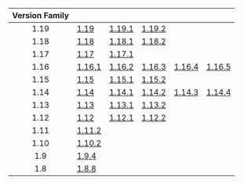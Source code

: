| Version Family | | | | | |
|:---:|---|---|---|---|---|
| 1.19 | [1.19](https://github.com/BaldGang/spigot-build/releases/download/20220901/spigot-1.19.jar) | [1.19.1](https://github.com/BaldGang/spigot-build/releases/download/20220901/spigot-1.19.1.jar) | [1.19.2](https://github.com/BaldGang/spigot-build/releases/download/20220901/spigot-1.19.2.jar) | | |
| 1.18 | [1.18](https://github.com/BaldGang/spigot-build/releases/download/20220901/spigot-1.18.jar) | [1.18.1](https://github.com/BaldGang/spigot-build/releases/download/20220901/spigot-1.18.1.jar) | [1.18.2](https://github.com/BaldGang/spigot-build/releases/download/20220901/spigot-1.18.2.jar) | | |
| 1.17 | [1.17](https://github.com/BaldGang/spigot-build/releases/download/20220901/spigot-1.17.jar) | [1.17.1](https://github.com/BaldGang/spigot-build/releases/download/20220901/spigot-1.17.1.jar) | | | |
| 1.16 | [1.16.1](https://github.com/BaldGang/spigot-build/releases/download/20220901/spigot-1.16.1.jar) | [1.16.2](https://github.com/BaldGang/spigot-build/releases/download/20220901/spigot-1.16.2.jar) | [1.16.3](https://github.com/BaldGang/spigot-build/releases/download/20220901/spigot-1.16.3.jar) | [1.16.4](https://github.com/BaldGang/spigot-build/releases/download/20220901/spigot-1.16.4.jar) | [1.16.5](https://github.com/BaldGang/spigot-build/releases/download/20220901/spigot-1.16.5.jar) |
| 1.15 | [1.15](https://github.com/BaldGang/spigot-build/releases/download/20220901/spigot-1.15.jar) | [1.15.1](https://github.com/BaldGang/spigot-build/releases/download/20220901/spigot-1.15.1.jar) | [1.15.2](https://github.com/BaldGang/spigot-build/releases/download/20220901/spigot-1.15.2.jar) | | |
| 1.14 | [1.14](https://github.com/BaldGang/spigot-build/releases/download/20220901/spigot-1.14.jar) | [1.14.1](https://github.com/BaldGang/spigot-build/releases/download/20220901/spigot-1.14.1.jar) | [1.14.2](https://github.com/BaldGang/spigot-build/releases/download/20220901/spigot-1.14.2.jar) | [1.14.3](https://github.com/BaldGang/spigot-build/releases/download/20220901/spigot-1.14.3.jar) | [1.14.4](https://github.com/BaldGang/spigot-build/releases/download/20220901/spigot-1.14.4.jar) |
| 1.13 | [1.13](https://github.com/BaldGang/spigot-build/releases/download/20220901/spigot-1.13.jar) | [1.13.1](https://github.com/BaldGang/spigot-build/releases/download/20220901/spigot-1.13.1.jar) | [1.13.2](https://github.com/BaldGang/spigot-build/releases/download/20220901/spigot-1.13.2.jar) | | |
| 1.12 | [1.12](https://github.com/BaldGang/spigot-build/releases/download/20220901/spigot-1.12.jar) | [1.12.1](https://github.com/BaldGang/spigot-build/releases/download/20220901/spigot-1.12.1.jar) | [1.12.2](https://github.com/BaldGang/spigot-build/releases/download/20220901/spigot-1.12.2.jar) | | |
| 1.11 | [1.11.2](https://github.com/BaldGang/spigot-build/releases/download/20220901/spigot-1.11.2.jar) | | | | |
| 1.10 | [1.10.2](https://github.com/BaldGang/spigot-build/releases/download/20220901/spigot-1.10.2.jar) | | | | |
| 1.9 | [1.9.4](https://github.com/BaldGang/spigot-build/releases/download/20220901/spigot-1.9.4.jar) | | | | |
| 1.8 | [1.8.8](https://github.com/BaldGang/spigot-build/releases/download/20220901/spigot-1.8.8.jar) | | | | |
